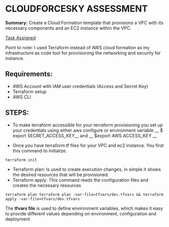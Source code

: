 # CLOUDFORCESKY ASSESSMENT

__Summary:__
Create a Cloud Formation template that provisions a VPC with its necessary components and an EC2 instance within the VPC.

[Task Assigned](https://docs.google.com/forms/d/e/1FAIpQLSdtC3Hg_RWzavUS2Brhv7uUL64VauHYIk4G7YvPZjLcOW837Q/viewform?fbzx=2260655253816446607)

Point to note: I used Terraform instead of AWS cloud formation as my infrastructure as code tool for provisioning the networking and security for instance.


## Requirements:
- AWS Account with IAM user credentials (Access and Secret Key)
- Terraform setup
- AWS CLI

## STEPS:

- To make terraform accessible for your terraform provisioning you set up your credentials using either aws configure or environment variable 
__ $ export SECRET_ACCESS_KEY__ and __ $export AWS ACCESS_KEY __

- Once you have terraform.tf files for your VPC and ec2 instance. You first this command to initialize.
```
terraform init
```
- Terraform plan: Is used to create execution changes, in simple it shows the desired resources that will be provisioned.
- Terraform apply: This command reads the configuration files and creates the necessary resources
```
terraform plan terraform plan -var-file=tfvars/dev.tfvars && terraform apply -var-file=tfvars/dev.tfvars
```

The __tfvars file__ is used to define environment variables, which makes it easy to provide different values depending on environment, configuration and deployment
